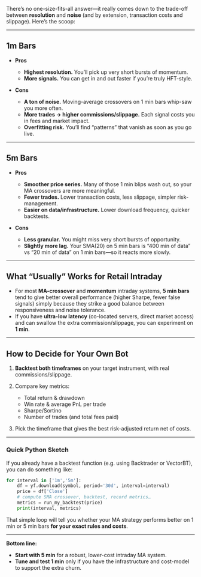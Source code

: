 There’s no one-size-fits-all answer—it really comes down to the trade-off between **resolution** and **noise** (and by extension, transaction costs and slippage). Here’s the scoop:

---

## 1m Bars

* **Pros**

  * **Highest resolution.** You’ll pick up very short bursts of momentum.
  * **More signals.** You can get in and out faster if you’re truly HFT-style.
* **Cons**

  * **A ton of noise.** Moving-average crossovers on 1 min bars whip-saw you more often.
  * **More trades → higher commissions/slippage.** Each signal costs you in fees and market impact.
  * **Overfitting risk.** You’ll find “patterns” that vanish as soon as you go live.

---

## 5m Bars

* **Pros**

  * **Smoother price series.** Many of those 1 min blips wash out, so your MA crossovers are more meaningful.
  * **Fewer trades.** Lower transaction costs, less slippage, simpler risk-management.
  * **Easier on data/infrastructure.** Lower download frequency, quicker backtests.
* **Cons**

  * **Less granular.** You might miss very short bursts of opportunity.
  * **Slightly more lag.** Your SMA(20) on 5 min bars is “400 min of data” vs “20 min of data” on 1 min bars—so it reacts more slowly.

---

## What “Usually” Works for Retail Intraday

* For most **MA-crossover** and **momentum** intraday systems, **5 min bars** tend to give better overall performance (higher Sharpe, fewer false signals) simply because they strike a good balance between responsiveness and noise tolerance.
* If you have **ultra-low latency** (co-located servers, direct market access) and can swallow the extra commission/slippage, you can experiment on **1 min**.

---

## How to Decide for Your Own Bot

1. **Backtest both timeframes** on your target instrument, with real commissions/slippage.
2. Compare key metrics:

   * Total return & drawdown
   * Win rate & average PnL per trade
   * Sharpe/Sortino
   * Number of trades (and total fees paid)
3. Pick the timeframe that gives the best risk-adjusted return net of costs.

---

### Quick Python Sketch

If you already have a backtest function (e.g. using Backtrader or VectorBT), you can do something like:

```python
for interval in ['1m','5m']:
    df = yf.download(symbol, period='30d', interval=interval)
    price = df['Close']
    # compute SMA crossover, backtest, record metrics…
    metrics = run_my_backtest(price)
    print(interval, metrics)
```

That simple loop will tell you whether your MA strategy performs better on 1 min or 5 min bars **for your exact rules and costs**.

---

**Bottom line:**

* **Start with 5 min** for a robust, lower-cost intraday MA system.
* **Tune and test 1 min** only if you have the infrastructure and cost-model to support the extra churn.
